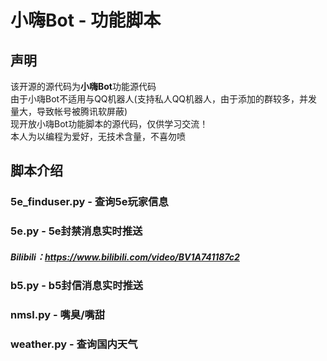 # 小嗨Bot - 功能脚本

## 声明
该开源的源代码为**小嗨Bot**功能源代码  
由于小嗨Bot不适用与QQ机器人(支持私人QQ机器人，由于添加的群较多，并发量大，导致帐号被腾讯软屏蔽)  
现开放小嗨Bot功能脚本的源代码，仅供学习交流！  
本人为以编程为爱好，无技术含量，不喜勿喷


## 脚本介绍
### 5e_finduser.py - 查询5e玩家信息  
### 5e.py - 5e封禁消息实时推送
##### Bilibili：https://www.bilibili.com/video/BV1A741187c2
### b5.py - b5封信消息实时推送
### nmsl.py - 嘴臭/嘴甜
### weather.py - 查询国内天气
